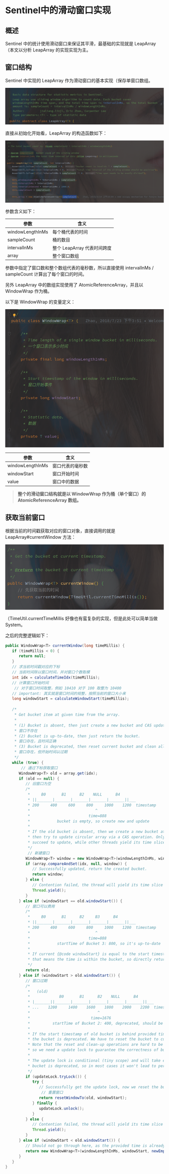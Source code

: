 # Sentinel中的滑动窗口实现



## 概述

Sentinel 中的统计使用滑动窗口来保证其平滑，最基础的实现就是 LeapArray（本文以分析 LeapArray 的实现实现为主。





## 窗口结构

Sentinel 中实现的 LeapArray 作为滑动窗口的基本实现（保存单窗口数组。

![image-20211008235941152](assets/image-20211008235941152.png)<br>

直接从初始化开始看，LeapArray 的构造函数如下：

![image-20211009001413559](assets/image-20211009001413559.png)

参数含义如下：

| 参数             | 含义                        |
| ---------------- | --------------------------- |
| windowLengthInMs | 每个桶代表的时间            |
| sampleCount      | 桶的数目                    |
| intervalInMs     | 整个 LeapArray 代表时间跨度 |
| array            | 整个窗口数组                |

参数中指定了窗口数和整个数组代表的毫秒数，所以直接使用 intervalInMs / sampleCount 计算出了每个窗口的时间。

另外 LeapArray 中的数组实现使用了 AtomicReferenceArray，并且以 WindowWrap 作为桶。

以下是 WindowWrap 的变量定义：

<img src="assets/image-20211009002124134.png" alt="image-20211009002124134" style="zoom:80%;" />

| 参数             | 含义             |
| ---------------- | ---------------- |
| windowLengthInMs | 窗口代表的毫秒数 |
| windowStart      | 窗口开始时间     |
| value            | 窗口中的数据     |



> **整个的滑动窗口结构就是以 WindowWrap 作为桶（单个窗口）的 AtomicReferenceArray 数组。**

## 获取当前窗口

根据当前的时间戳获取对应的窗口对象，直接调用的就是 LeapArray#currentWindow 方法：

![image-20211009001047575](assets/image-20211009001047575.png)

（TimeUtil.currentTimeMillis 好像也有蛮复杂的实现，但是此处可以简单当做 System。

之后的完整逻辑如下：

```java
public WindowWrap<T> currentWindow(long timeMillis) {
   if (timeMillis < 0) {
      return null;
   }
   // 求当前时间戳对应的下标
   // 当前时间除以窗口时间，并对窗口个数取模
   int idx = calculateTimeIdx(timeMillis);
   // 计算窗口开始时间
    // 对于窗口时间取整，例如 10410 对于 100 取整为 10400
   // important: 其实就是窗口时间的规整，按照当前的窗口大小来
   long windowStart = calculateWindowStart(timeMillis);

   /*
    * Get bucket item at given time from the array.
    *
    * (1) Bucket is absent, then just create a new bucket and CAS update to circular array.
    * 窗口不存在
    * (2) Bucket is up-to-date, then just return the bucket.
    * 窗口存在，且时间正确
    * (3) Bucket is deprecated, then reset current bucket and clean all deprecated buckets.
    * 窗口存在，但开始时间以过期
    */
   while (true) {
       // 通过下标获取窗口
      WindowWrap<T> old = array.get(idx);
      if (old == null) {
         // 旧窗口为空
         /*
          *     B0       B1      B2    NULL      B4
          * ||_______|_______|_______|_______|_______||___
          * 200     400     600     800     1000    1200  timestamp
          *                             ^
          *                          time=888
          *            bucket is empty, so create new and update
          *
          * If the old bucket is absent, then we create a new bucket at {@code windowStart},
          * then try to update circular array via a CAS operation. Only one thread can
          * succeed to update, while other threads yield its time slice.
          */
          // 新建窗口
         WindowWrap<T> window = new WindowWrap<T>(windowLengthInMs, windowStart, newEmptyBucket(timeMillis));
         if (array.compareAndSet(idx, null, window)) {
            // Successfully updated, return the created bucket.
            return window;
         } else {
            // Contention failed, the thread will yield its time slice to wait for bucket available.
            Thread.yield();
         }
      } else if (windowStart == old.windowStart()) {
         // 窗口可以费用
         /*
          *     B0       B1      B2     B3      B4
          * ||_______|_______|_______|_______|_______||___
          * 200     400     600     800     1000    1200  timestamp
          *                             ^
          *                          time=888
          *            startTime of Bucket 3: 800, so it's up-to-date
          *
          * If current {@code windowStart} is equal to the start timestamp of old bucket,
          * that means the time is within the bucket, so directly return the bucket.
          */
         return old;
      } else if (windowStart > old.windowStart()) {
         // 窗口过期
         /*
          *   (old)
          *             B0       B1      B2    NULL      B4
          * |_______||_______|_______|_______|_______|_______||___
          * ...    1200     1400    1600    1800    2000    2200  timestamp
          *                              ^
          *                           time=1676
          *          startTime of Bucket 2: 400, deprecated, should be reset
          *
          * If the start timestamp of old bucket is behind provided time, that means
          * the bucket is deprecated. We have to reset the bucket to current {@code windowStart}.
          * Note that the reset and clean-up operations are hard to be atomic,
          * so we need a update lock to guarantee the correctness of bucket update.
          *
          * The update lock is conditional (tiny scope) and will take effect only when
          * bucket is deprecated, so in most cases it won't lead to performance loss.
          */
         if (updateLock.tryLock()) {
            try {
               // Successfully get the update lock, now we reset the bucket.
                // 重置窗口
               return resetWindowTo(old, windowStart);
            } finally {
               updateLock.unlock();
            }
         } else {
            // Contention failed, the thread will yield its time slice to wait for bucket available.
            Thread.yield();
         }
      } else if (windowStart < old.windowStart()) {
         // Should not go through here, as the provided time is already behind.
         return new WindowWrap<T>(windowLengthInMs, windowStart, newEmptyBucket(timeMillis));
      }
   }
}
```

